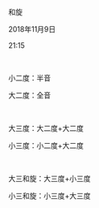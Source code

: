 和旋

2018年11月9日

21:15

 

小二度：半音

大二度：全音

 

大三度：大二度+大二度

小三度：小二度+大二度

 

大三和旋：大三度+小三度

小三和旋：小三度+大三度
